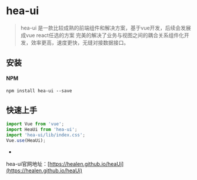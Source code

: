 # hea-ui

> hea-ui 是一款比较成熟的前端组件和解决方案，基于vue开发，后续会发展成vue react任选的方案 完美的解决了业务与视图之间的耦合关系组件化开发，效率更高，速度更快，无缝对接数据接口。


## 安装

#### NPM

```shell
npm install hea-ui --save
```

## 快速上手

```js
import Vue from 'vue';
import HeaUi from 'hea-ui';
import 'hea-ui/lib/index.css';
Vue.use(HeaUi);
```
-

hea-ui官网地址：[https://healen.github.io/heaUi](https://healen.github.io/heaUi)



